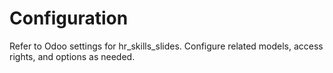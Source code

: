 # Configuration

Refer to Odoo settings for hr_skills_slides. Configure related models, access rights, and options as needed.
